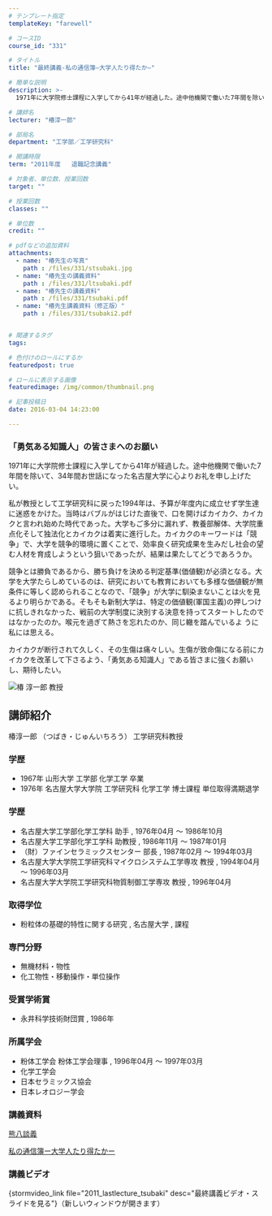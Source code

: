 ```yaml
---
# テンプレート指定
templateKey: "farewell"

# コースID
course_id: "331"

# タイトル
title: "最終講義-私の通信簿—大学人たり得たか—"

# 簡単な説明
description: >-
  1971年に大学院修士課程に入学してから41年が経過した。途中他機関で働いた7年間を除いて、34年間お世話になった名古屋大学に心よりお礼を申し上げたい。私が教授として工学研究科に戻った1994...

# 講師名
lecturer: "椿淳一郎"

# 部局名
department: "工学部／工学研究科"

# 開講時限
term: "2011年度	退職記念講義"

# 対象者、単位数、授業回数
target: ""

# 授業回数
classes: ""

# 単位数
credit: ""

# pdfなどの追加資料
attachments: 
  - name: "椿先生の写真" 
    path : /files/331/stsubaki.jpg
  - name: "椿先生の講義資料" 
    path : /files/331/ltsubaki.pdf
  - name: "椿先生の講義資料" 
    path : /files/331/tsubaki.pdf
  - name: "椿先生講義資料（修正版）" 
    path : /files/331/tsubaki2.pdf


# 関連するタグ
tags:

# 色付けのロールにするか
featuredpost: true

# ロールに表示する画像
featuredimage: /img/common/thumbnail.png

# 記事投稿日
date: 2016-03-04 14:23:00

---
```

### 「勇気ある知識人」の皆さまへのお願い 

1971年に大学院修士課程に入学してから41年が経過した。途中他機関で働いた7年間を除いて、34年間お世話になった名古屋大学に心よりお礼を申し上げたい。

私が教授として工学研究科に戻った1994年は、予算が年度内に成立せず学生達に迷惑をかけた。当時はバブルがはじけた直後で、口を開けばカイカク、カイカクと言われ始めた時代であった。大学もご多分に漏れず、教養部解体、大学院重点化そして独法化とカイカクは着実に進行した。カイカクのキーワードは「競争」で、大学を競争的環境に置くことで、効率良く研究成果を生みだし社会の望む人材を育成しようという狙いであったが、結果は果たしてどうであろうか。

競争とは勝負であるから、勝ち負けを決める判定基準(価値観)が必須となる。大学を大学たらしめているのは、研究においても教育においても多様な価値観が無条件に等しく認められることなので、「競争」が大学に馴染まないことは火を見るより明らかである。そもそも新制大学は、特定の価値観(軍国主義)の押しつけに抗しきれなかった、戦前の大学制度に決別する決意を持ってスタートしたのではなかったのか。喉元を過ぎて熱さを忘れたのか、同じ轍を踏んでいるよ うに私には思える。

カイカクが断行されて久しく、その生傷は痛々しい。生傷が致命傷になる前にカイカクを改革して下さるよう、「勇気ある知識人」である皆さまに強くお願いし、期待したい。

![椿 淳一郎 教授](/files/331/stsubaki.jpg) 
## 講師紹介

椿淳一郎 （つばき・じゅんいちろう） 工学研究科教授 

### 学歴

  * 1967年 山形大学 工学部 化学工学 卒業
  * 1976年 名古屋大学大学院 工学研究科 化学工学 博士課程 単位取得満期退学

### 学歴

  * 名古屋大学工学部化学工学科 助手 , 1976年04月 〜 1986年10月
  * 名古屋大学工学部化学工学科 助教授 , 1986年11月 〜 1987年01月
  * （財）ファインセラミックスセンター 部長 , 1987年02月 〜 1994年03月
  * 名古屋大学大学院工学研究科マイクロシステム工学専攻 教授 , 1994年04月 〜 1996年03月
  * 名古屋大学大学院工学研究科物質制御工学専攻 教授 , 1996年04月

### 取得学位

  * 粉粒体の基礎的特性に関する研究 , 名古屋大学 , 課程

### 専門分野

  * 無機材料・物性
  * 化工物性・移動操作・単位操作

### 受賞学術賞

  * 永井科学技術財団賞 , 1986年

### 所属学会

  * 粉体工学会 粉体工学会理事 , 1996年04月 〜 1997年03月
  * 化学工学会
  * 日本セラミックス協会
  * 日本レオロジー学会
### 講義資料


[熊八談義](/files/331/ltsubaki.pdf) 


[私の通信簿ー大学人たり得たかー](/files/331/tsubaki2.pdf) 

### 講義ビデオ

{stormvideo_link file="2011_lastlecture_tsubaki" desc="最終講義ビデオ・スライドを見る"}（新しいウィンドウが開きます）